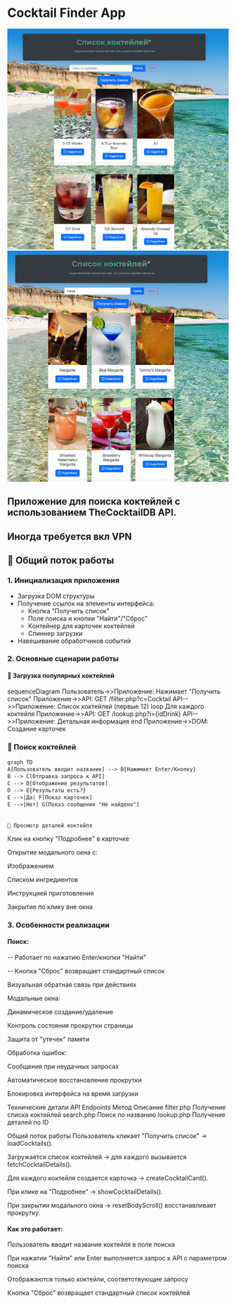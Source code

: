 # Cocktail Finder App
![alt text](image.png) ![alt text](image-1.png)


## Приложение для поиска коктейлей с использованием TheCocktailDB API.
## Иногда требуется вкл VPN

## 📌 Общий поток работы

### 1. Инициализация приложения
- Загрузка DOM структуры
- Получение ссылок на элементы интерфейса:
  - Кнопка "Получить список"
  - Поле поиска и кнопки "Найти"/"Сброс"
  - Контейнер для карточек коктейлей
  - Спиннер загрузки
- Навешивание обработчиков событий

### 2. Основные сценарии работы

#### 🔹 Загрузка популярных коктейлей

sequenceDiagram
    Пользователь->>Приложение: Нажимает "Получить список"
    Приложение->>API: GET /filter.php?c=Cocktail
    API-->>Приложение: Список коктейлей (первые 12)
    loop Для каждого коктейля
        Приложение->>API: GET /lookup.php?i={idDrink}
        API-->>Приложение: Детальная информация
    end
    Приложение->>DOM: Создание карточек



### 🔹 Поиск коктейлей
    graph TD
    A[Пользователь вводит название] --> B{Нажимает Enter/Кнопку}
    B --> C[Отправка запроса к API]
    C --> D[Отображение результатов]
    D --> E{Результаты есть?}
    E -->|Да| F[Показ карточек]
    E -->|Нет| G[Показ сообщения "Не найдено"]


    🔹 Просмотр деталей коктейля
Клик на кнопку "Подробнее" в карточке

Открытие модального окна с:

Изображением

Списком ингредиентов

Инструкцией приготовления

Закрытие по клику вне окна




### 3. Особенности реализации



#### Поиск:

-- Работает по нажатию Enter/кнопки "Найти"

-- Кнопка "Сброс" возвращает стандартный список

Визуальная обратная связь при действиях

Модальные окна:

Динамическое создание/удаление

Контроль состояния прокрутки страницы

Защита от "утечек" памяти

Обработка ошибок:

Сообщения при неудачных запросах

Автоматическое восстановление прокрутки

Блокировка интерфейса на время загрузки


Технические детали
API Endpoints
Метод	Описание
filter.php	Получение списка коктейлей
search.php	Поиск по названию
lookup.php	Получение деталей по ID



Общий поток работы
Пользователь кликает "Получить список" → loadCocktails().

Загружается список коктейлей → для каждого вызывается fetchCocktailDetails().

Для каждого коктейля создается карточка → createCocktailCard().

При клике на "Подробнее" → showCocktailDetails().

При закрытии модального окна → resetBodyScroll() восстанавливает прокрутку.




#### Как это работает:

Пользователь вводит название коктейля в поле поиска

При нажатии "Найти" или Enter выполняется запрос к API с параметром поиска

Отображаются только коктейли, соответствующие запросу

Кнопка "Сброс" возвращает стандартный список коктейлей